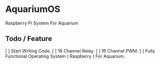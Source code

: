 # AquariumOS
Raspberry Pi System For Aquarium


## Todo / Feature
[ ] Start Writing Code.
[ ] 16 Channel Relay.
[ ] 16 Channel PWM.
[ ] Fully Functional Operating System ( Raspberry ) For Aquarium.